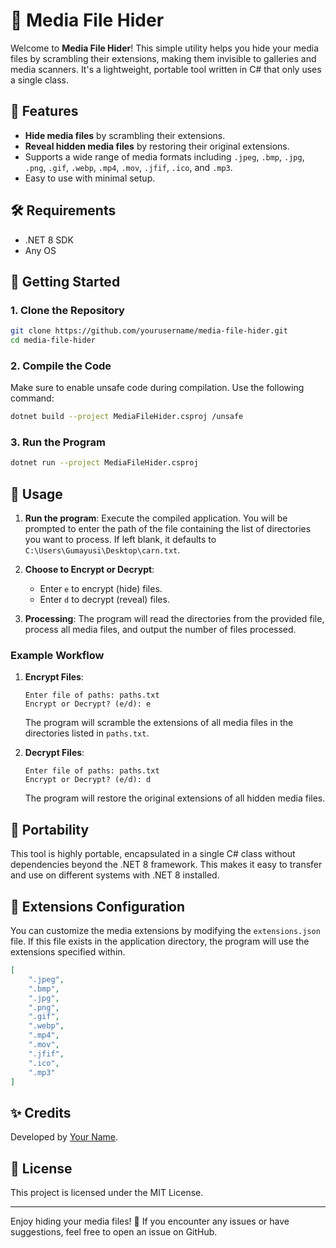 # 📁 Media File Hider

Welcome to **Media File Hider**! This simple utility helps you hide your media files by scrambling their extensions, making them invisible to galleries and media scanners. It's a lightweight, portable tool written in C# that only uses a single class.

## 🎯 Features
- **Hide media files** by scrambling their extensions.
- **Reveal hidden media files** by restoring their original extensions.
- Supports a wide range of media formats including `.jpeg`, `.bmp`, `.jpg`, `.png`, `.gif`, `.webp`, `.mp4`, `.mov`, `.jfif`, `.ico`, and `.mp3`.
- Easy to use with minimal setup.

## 🛠️ Requirements
- .NET 8 SDK
- Any OS

## 🚀 Getting Started

### 1. Clone the Repository
```bash
git clone https://github.com/yourusername/media-file-hider.git
cd media-file-hider
```

### 2. Compile the Code
Make sure to enable unsafe code during compilation. Use the following command:
```bash
dotnet build --project MediaFileHider.csproj /unsafe
```

### 3. Run the Program
```bash
dotnet run --project MediaFileHider.csproj
```

## 📜 Usage

1. **Run the program**: Execute the compiled application. You will be prompted to enter the path of the file containing the list of directories you want to process. If left blank, it defaults to `C:\Users\Gumayusi\Desktop\carn.txt`.

2. **Choose to Encrypt or Decrypt**: 
    - Enter `e` to encrypt (hide) files.
    - Enter `d` to decrypt (reveal) files.

3. **Processing**: The program will read the directories from the provided file, process all media files, and output the number of files processed.

### Example Workflow
1. **Encrypt Files**:
    ```plaintext
    Enter file of paths: paths.txt
    Encrypt or Decrypt? (e/d): e
    ```
    The program will scramble the extensions of all media files in the directories listed in `paths.txt`.

2. **Decrypt Files**:
    ```plaintext
    Enter file of paths: paths.txt
    Encrypt or Decrypt? (e/d): d
    ```
    The program will restore the original extensions of all hidden media files.

## 🧳 Portability
This tool is highly portable, encapsulated in a single C# class without dependencies beyond the .NET 8 framework. This makes it easy to transfer and use on different systems with .NET 8 installed.

## 📂 Extensions Configuration
You can customize the media extensions by modifying the `extensions.json` file. If this file exists in the application directory, the program will use the extensions specified within.

```json
[
    ".jpeg",
    ".bmp",
    ".jpg",
    ".png",
    ".gif",
    ".webp",
    ".mp4",
    ".mov",
    ".jfif",
    ".ico",
    ".mp3"
]
```

## ✨ Credits
Developed by [Your Name](https://github.com/yourusername).

## 📄 License
This project is licensed under the MIT License.

---

Enjoy hiding your media files! 🎉 If you encounter any issues or have suggestions, feel free to open an issue on GitHub.